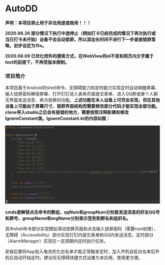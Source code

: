 # AutoDD

**声明：本项目禁止用于非法用途或商用！！！**

**2020.06.26 部分情况下执行中途停止（例如打卡已经完成的情况下再次执行或当日打卡未开始）设备不会自动锁屏，所以添加长时间不进行下一步直接锁屏策略，初步设定为15s。**

**2020.06.09 已优化控件的搜索方式，在WebView的id不变和网页内文字属于text的前提下，不再受版本限制。**

### 项目简介

本项目基于Android的shell命令、无障碍能力和定时能力实现定时自动唤醒屏幕、输入锁屏密码解锁屏幕、打开钉钉进入表单页面提交表单、进入QQ群或者个人聊天界面发送消息、再次锁屏的功能。**上述功能在本人设备上可完全实现，但在其他设备上可能由于屏幕尺寸、锁屏界面结构而需要修改部分代码才能实现全部功能。clone导入studio之后会有报错的地方，需要按照注释新建和修改IgnoreConstant类。IgnoreConstant.kt的内容如图：**

![](ignore.png)

**cmds是解锁点击命令的数组，qqNum和groupNum分别是发送消息的好友QQ号和群号，groupName和orgName分别表示签到到群名和组织名。**

其中shell命令部分实现模拟滑动锁屏页面和点击输入锁屏密码（需要root权限），无障碍（Accessibility）部分实现钉钉内提交表单和QQ内发送消息，定时部分（AlarmManager）实现在一定周期内定时执行任务。

安装后要将App加入电池优化白名单才能正常触发定时，加入开机自启白名单后开机后自动开始定时。建议将无障碍快捷方式设置为本应用，使用更方便。